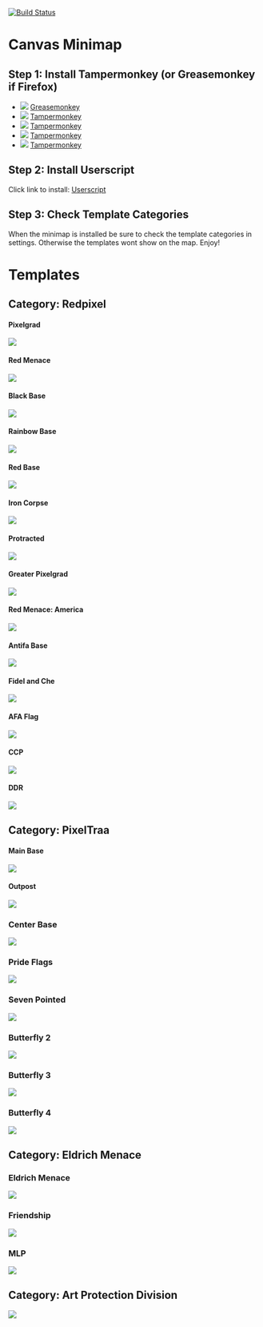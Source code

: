 [![Build Status](https://travis-ci.org/traa-pixelcanvas/Minimap.svg?branch=master)](https://travis-ci.org/traa-pixelcanvas/Minimap)
# Canvas Minimap
## Step 1: Install Tampermonkey (or Greasemonkey if Firefox)
* ![](https://raw.githubusercontent.com/reek/anti-adblock-killer/gh-pages/images/firefox.png) [Greasemonkey](https://addons.mozilla.org/firefox/addon/greasemonkey/)
* ![](https://raw.githubusercontent.com/reek/anti-adblock-killer/gh-pages/images/chrome.png) [Tampermonkey](https://chrome.google.com/webstore/detail/tampermonkey/dhdgffkkebhmkfjojejmpbldmpobfkfo)
* ![](https://raw.githubusercontent.com/reek/anti-adblock-killer/gh-pages/images/opera.png) [Tampermonkey](https://addons.opera.com/extensions/details/tampermonkey-beta/)
* ![](https://raw.githubusercontent.com/reek/anti-adblock-killer/gh-pages/images/safari.png) [Tampermonkey](https://safari.tampermonkey.net/tampermonkey.safariextz)
* ![](https://raw.githubusercontent.com/reek/anti-adblock-killer/gh-pages/images/msedge.png) [Tampermonkey](https://www.microsoft.com/store/p/tampermonkey/9nblggh5162s)

## Step 2: Install Userscript
Click link to install: [Userscript](https://github.com/traa-pixelcanvas/Minimap/raw/master/minimap.pub.user.js)

## Step 3: Check Template Categories
When the minimap is installed be sure to check the template categories in settings. Otherwise the templates wont show on the map. Enjoy!

# Templates

## Category: Redpixel

#### Pixelgrad
[![](https://raw.githubusercontent.com/traa-pixelcanvas/Minimap/master/templates/pr.png)](https://pixelcanvas.io/@-462,-571)

#### Red Menace
[![](https://raw.githubusercontent.com/traa-pixelcanvas/Minimap/master/templates/rm.png)](https://pixelcanvas.io/@-1994,3810)

#### Black Base
[![](https://raw.githubusercontent.com/traa-pixelcanvas/Minimap/master/templates/bb.png)](https://pixelcanvas.io/@5339,4057)

#### Rainbow Base
[![](https://raw.githubusercontent.com/traa-pixelcanvas/Minimap/master/templates/rb.png)](https://pixelcanvas.io/@2778,-3533)

#### Red Base
[![](https://raw.githubusercontent.com/traa-pixelcanvas/Minimap/master/templates/redbase.png)](https://pixelcanvas.io/@7290,1739)

#### Iron Corpse
[![](https://raw.githubusercontent.com/traa-pixelcanvas/Minimap/master/templates/ic.png)](https://pixelcanvas.io/@-1986,665)

#### Protracted
[![](https://raw.githubusercontent.com/traa-pixelcanvas/Minimap/master/templates/pro.png)](https://pixelcanvas.io/@-1244,-114)

#### Greater Pixelgrad
[![](https://raw.githubusercontent.com/traa-pixelcanvas/Minimap/master/templates/gp.png)](https://pixelcanvas.io/@7365,-5061)

#### Red Menace: America
[![](https://raw.githubusercontent.com/traa-pixelcanvas/Minimap/master/templates/rm_america.png)](https://pixelcanvas.io/@-10300,4800)

#### Antifa Base
[![](https://raw.githubusercontent.com/traa-pixelcanvas/Minimap/master/templates/afa.png)](https://pixelcanvas.io/@-2490,6145)

#### Fidel and Che
[![](https://raw.githubusercontent.com/traa-pixelcanvas/Minimap/master/templates/misc_fidelche.png)](https://pixelcanvas.io/@3128,3350)

#### AFA Flag
[![](https://raw.githubusercontent.com/traa-pixelcanvas/Minimap/master/templates/benis.png)](https://pixelcanvas.io/@-1295,-1019)

#### CCP
[![](https://raw.githubusercontent.com/traa-pixelcanvas/Minimap/master/templates/ccp.png)](https://pixelcanvas.io/@-2401,1641)

#### DDR
[![](https://raw.githubusercontent.com/traa-pixelcanvas/Minimap/master/templates/ddr.png)](https://pixelcanvas.io/@5618,-73)


## Category: PixelTraa

#### Main Base
[![](https://github.com/traa-pixelcanvas/Minimap/blob/master/templates/mb.png)](https://pixelcanvas.io/@1450,959)

#### Outpost
[![](https://github.com/traa-pixelcanvas/Minimap/blob/master/templates/op.png)](https://pixelcanvas.io/@139290,-22490)

### Center Base
[![](https://github.com/traa-pixelcanvas/Minimap/blob/master/templates/cb.png)](https://pixelcanvas.io/@-1000,-651)

### Pride Flags
[![](https://github.com/traa-pixelcanvas/Minimap/blob/master/templates/misc_pride.png)](https://pixelcanvas.io/@1542,-40)

### Seven Pointed
[![](https://github.com/traa-pixelcanvas/Minimap/blob/master/templates/misc_seven.png)](https://pixelcanvas.io/@-8589,11817)

### Butterfly 2
[![](https://github.com/traa-pixelcanvas/Minimap/blob/master/templates/misc_butterfly2.png)](https://pixelcanvas.io/@-7870,7460)

### Butterfly 3
[![](https://github.com/traa-pixelcanvas/Minimap/blob/master/templates/misc_butterfly3.png)](https://pixelcanvas.io/@-4087,7646)

### Butterfly 4
[![](https://github.com/traa-pixelcanvas/Minimap/blob/master/templates/misc_butterfly4.png)](https://pixelcanvas.io/@6859,10372)



## Category: Eldrich Menace

### Eldrich Menace
[![](https://github.com/traa-pixelcanvas/Minimap/blob/master/templates/em.png)](https://pixelcanvas.io/@-2575,3212)

### Friendship
[![](https://github.com/traa-pixelcanvas/Minimap/blob/master/templates/friendship.png)](https://pixelcanvas.io/@759,454)

### MLP
[![](https://github.com/traa-pixelcanvas/Minimap/blob/master/templates/mlp.png)](https://pixelcanvas.io/@-759,800)

## Category: Art Protection Division
[![](https://github.com/traa-pixelcanvas/Minimap/blob/master/templates/cen.png)](https://pixelcanvas.io/@-502,-315)
